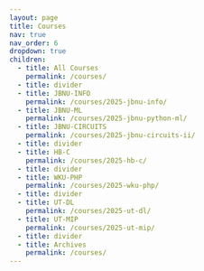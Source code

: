 ```yaml
---
layout: page
title: Courses
nav: true
nav_order: 6
dropdown: true
children:
  - title: All Courses
    permalink: /courses/
  - title: divider
  - title: JBNU-INFO
    permalink: /courses/2025-jbnu-info/
  - title: JBNU-ML
    permalink: /courses/2025-jbnu-python-ml/
  - title: JBNU-CIRCUITS
    permalink: /courses/2025-jbnu-circuits-ii/
  - title: divider
  - title: HB-C
    permalink: /courses/2025-hb-c/
  - title: divider
  - title: WKU-PHP
    permalink: /courses/2025-wku-php/
  - title: divider
  - title: UT-DL
    permalink: /courses/2025-ut-dl/
  - title: UT-MIP
    permalink: /courses/2025-ut-mip/
  - title: divider
  - title: Archives
    permalink: /courses/
---
```

